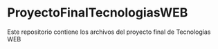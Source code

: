 # ProyectoFinalTecnologiasWEB
Este repositorio contiene los archivos del proyecto final de Tecnologías WEB
